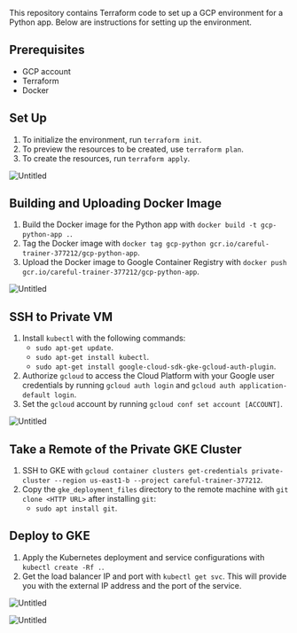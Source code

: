 This repository contains Terraform code to set up a GCP environment for a Python app. Below are instructions for setting up the environment.

## **Prerequisites**

- GCP account
- Terraform
- Docker

## **Set Up**

1. To initialize the environment, run `terraform init`.
2. To preview the resources to be created, use `terraform plan`.
3. To create the resources, run `terraform apply`.

![Untitled](https://s3-us-west-2.amazonaws.com/secure.notion-static.com/75739d25-fc78-448a-93bb-2d37355416f8/Untitled.png)

## **Building and Uploading Docker Image**

1. Build the Docker image for the Python app with `docker build -t gcp-python-app .`.
2. Tag the Docker image with `docker tag gcp-python gcr.io/careful-trainer-377212/gcp-python-app`.
3. Upload the Docker image to Google Container Registry with `docker push gcr.io/careful-trainer-377212/gcp-python-app`.

![Untitled](https://s3-us-west-2.amazonaws.com/secure.notion-static.com/b692db97-ff9e-456b-8b6b-d6b873e0b31f/Untitled.png)

## **SSH to Private VM**

1. Install `kubectl` with the following commands:
    - `sudo apt-get update`.
    - `sudo apt-get install kubectl`.
    - `sudo apt-get install google-cloud-sdk-gke-gcloud-auth-plugin`.
2. Authorize `gcloud` to access the Cloud Platform with your Google user credentials by running `gcloud auth login` and `gcloud auth application-default login`.
3. Set the `gcloud` account by running `gcloud conf set account [ACCOUNT]`.

![Untitled](https://s3-us-west-2.amazonaws.com/secure.notion-static.com/1568213b-9cd2-41a5-98b3-1098f2c8b791/Untitled.png)

## Take a Remote of the Private GKE Cluster

1. SSH to GKE with `gcloud container clusters get-credentials private-cluster --region us-east1-b --project careful-trainer-377212`.
2. Copy the `gke_deployment_files` directory to the remote machine with `git clone <HTTP URL>` after installing `git`:
    - `sudo apt install git`.

## **Deploy to GKE**

1. Apply the Kubernetes deployment and service configurations with `kubectl create -Rf .`.
2. Get the load balancer IP and port with `kubectl get svc`. This will provide you with the external IP address and the port of the service. 

![Untitled](https://s3-us-west-2.amazonaws.com/secure.notion-static.com/c8b5fae3-8f66-4d33-bdf3-4a01b499c101/Untitled.png)

![Untitled](https://s3-us-west-2.amazonaws.com/secure.notion-static.com/5ca79cf8-07f0-419b-b3cd-5fb71350e586/Untitled.png)
